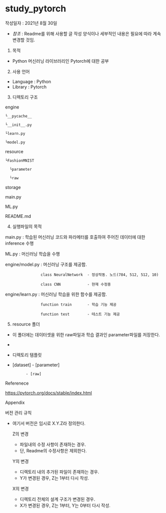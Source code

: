 # study_pytorch
작성일자 : 2021년 8월 30일

- *참조* : Readme를 위해 사용할 글 작성 양식이나 세부적인 내용은 필요에 따라 계속 변경할 것임.

1. 목적
- Python 머신러닝 라이브러리인 Pytorch에 대한 공부

2. 사용 언어
- Language : Python
- Library : Pytorch

3. 디렉토리 구조

  engine 
  
    └__pycache__
    
    └__init__.py
    
    └learn.py
    
    └model.py
    
  resource
  
    └FashionMNIST
    
      └parameter
      
      └raw
      
  storage
  
  main.py
  
  ML.py
  
  README.md
  

4. 실행파일의 목적

  main.py : 학습된 머신러닝 코드와 파라메터를 호출하여 주어진 데이터에 대한 inference 수행
  
  ML.py : 머신러닝 학습을 수행
  
  engine/model.py : 머신러닝 구조를 제공함.
  
                    class NeuralNetwork  - 정상작동. 노드(784, 512, 512, 10)
                    
                    class CNN            - 현재 수정중
                    
  engine/learn.py : 머신러닝 학습을 위한 함수를 제공함.
  
                    function train       - 학습 기능 제공
                    
                    function test        - 테스트 기능 제공
                    

5. resource 폴더

  - 이 폴더에는 데이터셋을 위한 raw파일과 학습 결과인 parameter파일를 저장한다.
  - 
  - 디렉토리 템플릿
  - 
    [dataset] - [parameter]
    
              - [raw]



Referenece

https://pytorch.org/docs/stable/index.html


Appendix

버전 관리 규칙

- 여기서 버전은 임시로 X.Y.Z라 정의한다.

  Z의 변경
    - 파일내의 수정 사항이 존재하는 경우.
    - 단, Readme의 수정사항은 제외한다.
    
  Y의 변경
    - 디렉토리 내의 추가된 파일이 존재하는 경우.
    - Y가 변경된 경우, Z는 1부터 다시 작성.
    
  X의 변경
    - 디렉토리 전체의 설계 구조가 변경된 경우.
    - X가 변경된 경우, Z는 1부터, Y는 0부터 다시 작성.
